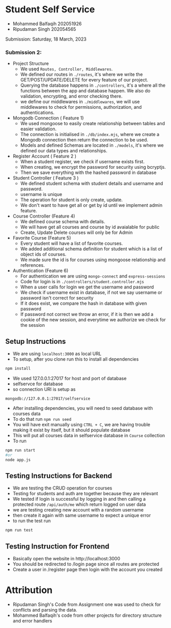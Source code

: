 # Student Self Service

- Mohammed Balfaqih 202051926
- Ripudaman Singh 202054565

Submission: Saturday, 18 March, 2023

### Submission 2:
- Project Structure
	- We used `Routes, Controller, Middlewares`.
	- We defined our routes in `./routes`, it's where we write the GET/POST/UPDATE/DELETE for every feature of our project.
	- Querying the database happens in `./controllers`, it's a where all the functions between the app and database happen. We also do validation, encrypting, and error checking there.
	- we define our middlewares in `./middlewares`, we will use middlewares to check for permissions, authorization, and authentications.
- Mongodb Connection ( Feature 1)
	- We used mongoose to easily create relationship between tables and easier validation.
	- The connection is initialised  in `./db/index.mjs`, where we create a Mongodb connection then return the connection to be used.
	- Models and defined Schemas are located in `./models`, it's where we defined our data types and relationships.
- Register Account ( Feature 2 )
	- When a student register, we check if username exists first.
	- When creating, we encrypt the password for security using bcryptjs.
	- Then we save everything with the hashed password in database
- Student Controller ( Feature 3 )
	- We defined student schema with student details and username and password.
	- username is unique
	- The operation for student is only create, update.
	- We don't want to have get all or get by id until we implement admin feature.
- Course Controller (Feature 4)
  - We defined course schema with details.
  - We will have get all courses and course by id avaialable for public
  - Create, Update Delete courses will only be for Admin
- Favorite Course (Feature 5)
  - Every student will have a list of favorite courses.
  - We added additional schema definition for student which is a list of object ids of courses.
  - We made sure the id is for courses using mongoose relationship and references.
- Authentication (Feature 6)
  - For authentication we are using `mongo-connect` and `express-sessions`
  - Code for login is in `./controllers/student.controller.mjs`
  - When a user calls for login we get the username and password
  - We check if username exist in database, if not we say username or password isn't correct for security
  - If it does exist, we compare the hash in database with given password
  - If password not correct we throw an error, if it is then we add a cookie of the new session, and everytime we authorize we check for the session


## Setup Instructions

- We are using `localhost:3000` as local URL
- To setup, after you clone run this to install all dependencies
```bash
npm install
```
- We used 127.0.0.1:27017 for host and port of database 
- selfservce for database
- so connection URI is setup as
```
mongodb://127.0.0.1:27017/selfservice
```
- After installing dependencies, you will need to seed database with courses data
- To do that run `npm run seed`
- You will have exit manually using `CTRL + C`, we are having trouble making it exist by itself, but it should populate database
- This will put all courses data in selfservice database in `Course` collection
- To run

```bash
npm run start
#or
node app.js
```

## Testing Instructions for Backend
- We are testing the CRUD operation for courses
- Testing for students and auth are together because they are relevant
- We tested if login is successful by logging in and then calling a protected route `/api/auth/me` which return logged on user data
- we are testing creating new account with a random username
- then create it again with same username to expect a unique error
- to run the test run
```bash
npm run test
```

## Testing Instruction for Frontend
- Basically open the website in http://localhost:3000
- You should be redirected to /login page since all routes are protected
- Create a user in /register page then login with the account you created

# Attribution
- Ripudaman Singh's Code from Assignment one was used to check for conflicts and parsing the data.
- Mohammed Balfaqih's code from other projects for directory structure and error handlers